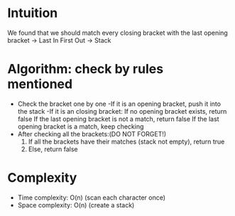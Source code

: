 # Intuition
We found that we should match every closing bracket with the last opening bracket -> Last In First Out -> Stack
# Algorithm: check by rules mentioned
- Check the bracket one by one
  -If it is an opening bracket, push it into the stack
  -If it is an closing bracket:
  If no opening bracket exists, return false
  If the last opening bracket is not a match, return false
     If the last opening bracket is a match, keep checking
- After checking all the brackets:(DO NOT FORGET!)
  1) If all the brackets have their matches (stack not empty), return true
  2) Else, return false
# Complexity 
- Time complexity: O(n) (scan each character once)
- Space complexity: O(n) (create a stack)
